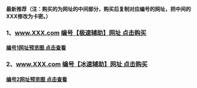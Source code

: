 #### 最新推荐（注：购买的为网址的中间部分，购买后复制对应编号的网址，把中间的XXX修改为卡密。）
### 1、www.XXX.com [编号【极速辅助】网址 点击购买](http://t.cn/E5EkRh0)
#### [编号1网址预览图 点击查看](http://t.cn/E5njnd1)
### 2、www.XXX.com [编号【冰速辅助】网址 点击购买](http://t.cn/E5nvF21)
#### [编号2网址预览图 点击查看](https://s2.ax1x.com/2019/01/23/kV6MSP.png)
